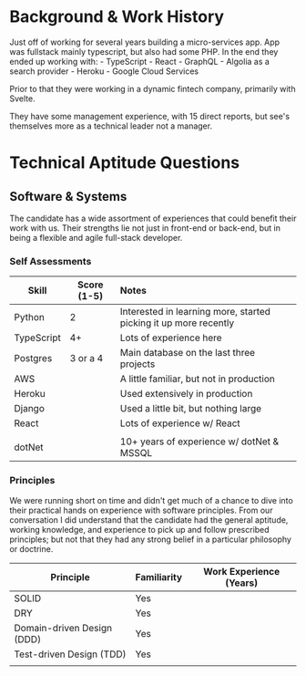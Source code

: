 
# Background & Work History

Just off of working for several years building a micro-services app. App was fullstack mainly typescript, but also had some PHP. In the end they ended up working with:
	- TypeScript
		- React
		- GraphQL
	- Algolia as a search provider
	- Heroku
	- Google Cloud Services

Prior to that they were working in a dynamic fintech company, primarily with Svelte.

They have some management experience, with 15 direct reports, but see's themselves more as a technical leader not a manager. 

# Technical Aptitude Questions


## Software & Systems

The candidate has a wide assortment of experiences that could benefit their work with us.  Their strengths lie not just in front-end or back-end, but in being a flexible and agile full-stack developer. 


### Self Assessments
| Skill      | Score (1-5) | Notes                                                            |
| ---------- | ----------- |:---------------------------------------------------------------- |
| Python     | 2           | Interested in learning more, started picking it up more recently |
| TypeScript | 4+          | Lots of experience here                                          |
| Postgres   | 3 or a 4    | Main database on the last three projects                         |
| AWS        |             | A little familiar, but not in production                         |
| Heroku     |             | Used extensively in production                                   |
| Django     |             | Used a little bit, but nothing large                             |
| React      |             | Lots of experience w/ React                                      |
|            |             |                                                                  |
| dotNet     |             | 10+ years of experience w/ dotNet & MSSQL                        | 


### Principles

We were running short on time and didn't get much of a chance to dive into their practical hands on experience with software principles. From our conversation I did understand that the candidate had the general aptitude, working knowledge, and experience to pick up and follow prescribed principles; but not that they had any strong belief in a particular philosophy or doctrine. 

| Principle                  | Familiarity | Work Experience (Years) |
| -------------------------- | ----------- | ----------------------- |
| SOLID                      | Yes         |                         |
| DRY                        | Yes         |                         |
| Domain-driven Design (DDD) | Yes         |                         |
| Test-driven Design (TDD)   | Yes         |                         |
|                            |             |                         |
